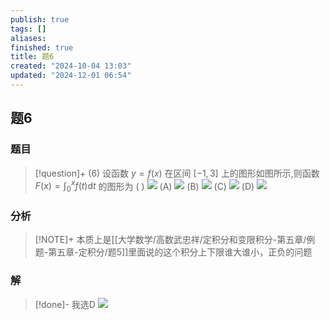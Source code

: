 ```yaml
---
publish: true
tags: []
aliases: 
finished: true
title: 题6
created: "2024-10-04 13:03"
updated: "2024-12-01 06:54"
---
```

## 题6
### 题目
> [!question]+
> (6) 设函数 $y = f( x)$ 在区间 $\lbrack  {-1,3}\rbrack$ 上的图形如图所示,则函数 $F( x)  = {\int }_{0}^{x}f( t) \mathrm{d}t$ 的图形为 ( ) 
> ![](https://img.hwenyi.tech/202410031101054.webp)
> (A)
> ![](https://img.hwenyi.tech/202410031101055.webp)
> (B)
> ![](https://img.hwenyi.tech/202410281807174.webp)
> (C)
> ![](https://img.hwenyi.tech/202410281807348.webp)
> (D)
> ![](https://img.hwenyi.tech/202410281807947.webp)
### 分析
> [!NOTE]+
> 本质上是[[大学数学/高数武忠祥/定积分和变限积分-第五章/例题-第五章-定积分/题5]]里面说的这个积分上下限谁大谁小，正负的问题
### 解
> [!done]-
> 我选D
> ![](https://img.hwenyi.tech/202410290156151.webp)